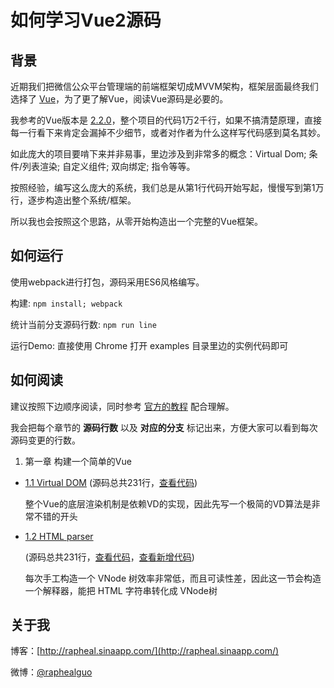 # 如何学习Vue2源码

## 背景

近期我们把微信公众平台管理端的前端框架切成MVVM架构，框架层面最终我们选择了 [Vue](https://github.com/vuejs/vue)，为了更了解Vue，阅读Vue源码是必要的。

我参考的Vue版本是 [2.2.0](https://github.com/vuejs/vue/tree/v2.2.0)，整个项目的代码1万2千行，如果不搞清楚原理，直接每一行看下来肯定会漏掉不少细节，或者对作者为什么这样写代码感到莫名其妙。

如此庞大的项目要啃下来并非易事，里边涉及到非常多的概念：Virtual Dom; 条件/列表渲染; 自定义组件; 双向绑定; 指令等等。

按照经验，编写这么庞大的系统，我们总是从第1行代码开始写起，慢慢写到第1万行，逐步构造出整个系统/框架。

所以我也会按照这个思路，从零开始构造出一个完整的Vue框架。

## 如何运行

使用webpack进行打包，源码采用ES6风格编写。

构建:  `npm install; webpack`

统计当前分支源码行数: `npm run line`

运行Demo: 直接使用 Chrome 打开 examples 目录里边的实例代码即可

## 如何阅读

建议按照下边顺序阅读，同时参考 [官方的教程](https://cn.vuejs.org/v2/guide/index.html) 配合理解。

我会把每个章节的 **源码行数** 以及 **对应的分支** 标记出来，方便大家可以看到每次源码变更的行数。

1. 第一章 构建一个简单的Vue
  * [1.1 Virtual DOM](./1.1.md)
    (源码总共231行，[查看代码](https://github.com/raphealguo/how-to-learn-vue2/tree/1.1))

    整个Vue的底层渲染机制是依赖VD的实现，因此先写一个极简的VD算法是非常不错的开头
  * [1.2 HTML parser](./1.2.md)

    (源码总共231行，[查看代码](https://github.com/raphealguo/how-to-learn-vue2/tree/1.2)，[查看新增代码](https://github.com/raphealguo/how-to-learn-vue2/compare/1.1...1.2))

    每次手工构造一个 VNode 树效率非常低，而且可读性差，因此这一节会构造一个解释器，能把 HTML 字符串转化成 VNode树

## 关于我

博客：[http://rapheal.sinaapp.com/](http://rapheal.sinaapp.com/)

微博：[@raphealguo](http://weibo.com/p/1005051628949221)